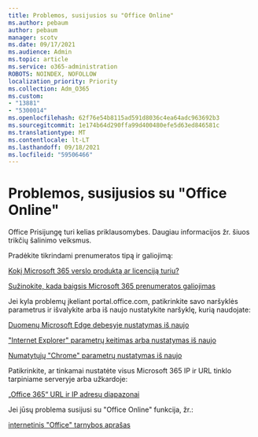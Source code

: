 ```yaml
---
title: Problemos, susijusios su "Office Online"
ms.author: pebaum
author: pebaum
manager: scotv
ms.date: 09/17/2021
ms.audience: Admin
ms.topic: article
ms.service: o365-administration
ROBOTS: NOINDEX, NOFOLLOW
localization_priority: Priority
ms.collection: Adm_O365
ms.custom:
- "13881"
- "5300014"
ms.openlocfilehash: 62f76e54b8115ad591d8036c4ea64adc963692b3
ms.sourcegitcommit: 1e174b64d290ffa99d400480efe5d63ed846581c
ms.translationtype: MT
ms.contentlocale: lt-LT
ms.lasthandoff: 09/18/2021
ms.locfileid: "59506466"
---
```

# <a name="issues-related-to-office-online"></a>Problemos, susijusios su "Office Online"

Office Prisijungę turi kelias priklausomybes. Daugiau informacijos žr. šiuos trikčių šalinimo veiksmus.

Pradėkite tikrindami prenumeratos tipą ir galiojimą:

[Kokį Microsoft 365 verslo produktą ar licenciją turiu?](https://support.microsoft.com/office/what-microsoft-365-business-product-or-license-do-i-have-f8ab5e25-bf3f-4a47-b264-174b1ee925fd)  

[Sužinokite, kada baigsis Microsoft 365 prenumeratos galiojimas](https://support.microsoft.com/office/find-out-when-your-microsoft-365-subscription-expires-2eb89f06-bd1c-4f57-9269-f1cbab894341)  

Jei kyla problemų įkeliant portal.office.com, patikrinkite savo naršyklės parametrus ir išvalykite arba iš naujo nustatykite naršyklę, kurią naudojate:

[Duomenų Microsoft Edge debesyje nustatymas iš naujo](https://docs.microsoft.com/deployedge/edge-learnmore-reset-data-in-cloud)  

["Internet Explorer" parametrų keitimas arba nustatymas iš naujo](https://support.microsoft.com/windows/change-or-reset-internet-explorer-settings-2d4bac50-5762-91c5-a057-a922533f77d5) 

[Numatytųjų "Chrome" parametrų nustatymas iš naujo](https://support.google.com/chrome/answer/3296214?hl=en)  

Patikrinkite, ar tinkamai nustatėte visus Microsoft 365 IP ir URL tinklo tarpiniame serveryje arba užkardoje:

[„Office 365“ URL ir IP adresų diapazonai](https://docs.microsoft.com/microsoft-365/enterprise/urls-and-ip-address-ranges)  

Jei jūsų problema susijusi su "Office Online" funkcija, žr.:

[internetinis "Office" tarnybos aprašas](https://docs.microsoft.com/office365/servicedescriptions/office-online-service-description/office-online-service-description)

